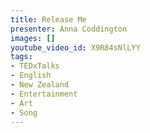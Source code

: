 ```yaml
---
title: Release Me
presenter: Anna Coddington
images: []
youtube_video_id: X9R84sNlLYY
tags:
- TEDxTalks
- English
- New Zealand
- Entertainment
- Art
- Song
---
```

